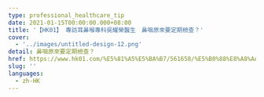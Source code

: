 ```yaml
---
type: professional_healthcare_tip
date: 2021-01-15T00:00:00.000+08:00
title: '【HK01】 專訪耳鼻喉專科吳耀榮醫生　鼻咽原來要定期檢查？'
cover:
  - '../images/untitled-design-12.png'
detail: 鼻咽原來要定期檢查？
href: https://www.hk01.com/%E5%81%A5%E5%BA%B7/561658/%E5%B0%88%E8%A8%AA%E8%80%B3%E9%BC%BB%E5%96%89%E5%B0%88%E7%A7%91%E5%90%B3%E8%80%80%E6%A6%AE%E9%86%AB%E7%94%9F-%E9%BC%BB%E5%92%BD%E5%8E%9F%E4%BE%86%E8%A6%81%E5%AE%9A%E6%9C%9F%E6%AA%A2%E6%9F%A5
slug: ''
languages:
  - zh-HK
---
```

